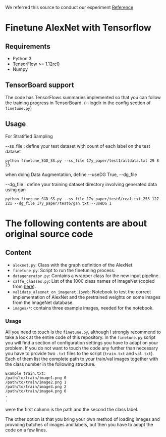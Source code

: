 
We referred this source to conduct our experiment [Reference](https://github.com/kratzert/finetune_alexnet_with_tensorflow)

# Finetune AlexNet with Tensorflow

## Requirements

- Python 3
- TensorFlow >= 1.12rc0
- Numpy


## TensorBoard support

The code has TensorFlows summaries implemented so that you can follow the training progress in TensorBoard. (--logdir in the config section of `finetune.py`)

## Usage

For Stratified Sampling

--ss_file : define your test dataset with count of each label on the test dataset

`python finetune_SGD_SS.py --ss_file 17y_paper/test1/alldata.txt 29 8 23`

when doing Data Augmentation, define --useDG True, --dg_file

--dg_file : define your training dataset directory involving generated data using gan

`python finetune_SGD_SS.py --ss_file 17y_paper/test6/real.txt 255 127 221 --dg_file 17y_paper/test6/gan.txt --useDG 1`


# The following contents are about original source code

## Content

- `alexnet.py`: Class with the graph definition of the AlexNet.
- `finetune.py`: Script to run the finetuning process.
- `datagenerator.py`: Contains a wrapper class for the new input pipeline.
- `caffe_classes.py`: List of the 1000 class names of ImageNet (copied from [here](http://www.cs.toronto.edu/~guerzhoy/tf_alexnet/)).
- `validate_alexnet_on_imagenet.ipynb`: Notebook to test the correct implementation of AlexNet and the pretrained weights on some images from the ImageNet database.
- `images/*`: contains three example images, needed for the notebook.


### Usage

All you need to touch is the `finetune.py`, although I strongly recommend to take a look at the entire code of this repository. In the `finetune.py` script you will find a section of configuration settings you have to adapt on your problem.
If you do not want to touch the code any further than necessary you have to provide two `.txt` files to the script (`train.txt` and `val.txt`). Each of them list the complete path to your train/val images together with the class number in the following structure.

```
Example train.txt:
/path/to/train/image1.png 0
/path/to/train/image2.png 1
/path/to/train/image3.png 2
/path/to/train/image4.png 0
.
.
```
were the first column is the path and the second the class label.

The other option is that you bring your own method of loading images and providing batches of images and labels, but then you have to adapt the code on a few lines.
